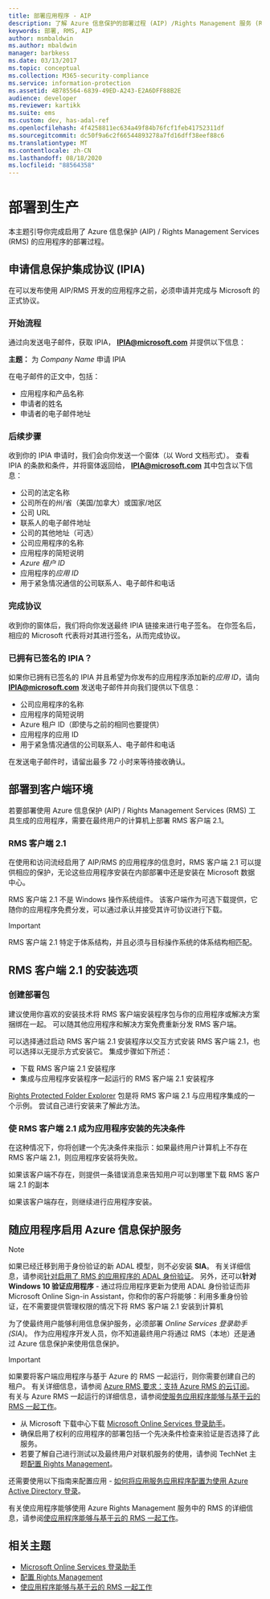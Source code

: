 ```yaml
---
title: 部署应用程序 - AIP
description: 了解 Azure 信息保护的部署过程 (AIP) /Rights Management 服务 (RMS) 启用的应用程序。
keywords: 部署, RMS, AIP
author: msmbaldwin
ms.author: mbaldwin
manager: barbkess
ms.date: 03/13/2017
ms.topic: conceptual
ms.collection: M365-security-compliance
ms.service: information-protection
ms.assetid: 4B785564-6839-49ED-A243-E2A6DFF88B2E
audience: developer
ms.reviewer: kartikk
ms.suite: ems
ms.custom: dev, has-adal-ref
ms.openlocfilehash: 4f4258811ec634a49f84b76fcf1feb41752311df
ms.sourcegitcommit: dc50f9a6c2f66544893278a7fd16dff38eef88c6
ms.translationtype: MT
ms.contentlocale: zh-CN
ms.lasthandoff: 08/18/2020
ms.locfileid: "88564358"
---
```

# <a name="deploy-into-production"></a>部署到生产

本主题引导你完成启用了 Azure 信息保护 (AIP) / Rights Management Services (RMS) 的应用程序的部署过程。

## <a name="request-an-information-protection-integration-agreement-ipia"></a>申请信息保护集成协议 (IPIA)
在可以发布使用 AIP/RMS 开发的应用程序之前，必须申请并完成与 Microsoft 的正式协议。

### <a name="begin-the-process"></a>开始流程
通过向发送电子邮件，获取 IPIA， <strong>IPIA@microsoft.com</strong> 并提供以下信息：

**主题：** 为 *Company Name* 申请 IPIA

在电子邮件的正文中，包括：
- 应用程序和产品名称
- 申请者的姓名
- 申请者的电子邮件地址

### <a name="next-steps"></a>后续步骤
收到你的 IPIA 申请时，我们会向你发送一个窗体（以 Word 文档形式）。
查看 IPIA 的条款和条件，并将窗体返回给， <strong>IPIA@microsoft.com</strong> 其中包含以下信息：
- 公司的法定名称
- 公司所在的州/省（美国/加拿大）或国家/地区
- 公司 URL
- 联系人的电子邮件地址
- 公司的其他地址（可选）
- 公司应用程序的名称
- 应用程序的简短说明
- *Azure 租户 ID*
- 应用程序的*应用 ID*
- 用于紧急情况通信的公司联系人、电子邮件和电话

### <a name="completing-the-agreement"></a>完成协议
收到你的窗体后，我们将向你发送最终 IPIA 链接来进行电子签名。 在你签名后，相应的 Microsoft 代表将对其进行签名，从而完成协议。

### <a name="already-have-a-signed-ipia"></a>已拥有已签名的 IPIA？
如果你已拥有已签名的 IPIA 并且希望为你发布的应用程序添加新的*应用 ID*，请向 <strong>IPIA@microsoft.com</strong> 发送电子邮件并向我们提供以下信息：
- 公司应用程序的名称
- 应用程序的简短说明
- Azure 租户 ID（即使与之前的相同也要提供）
- 应用程序的应用 ID
- 用于紧急情况通信的公司联系人、电子邮件和电话

在发送电子邮件时，请留出最多 72 小时来等待接收确认。

## <a name="deploying-to-the-client-environment"></a>部署到客户端环境

若要部署使用 Azure 信息保护 (AIP) / Rights Management Services (RMS) 工具生成的应用程序，需要在最终用户的计算机上部署 RMS 客户端 2.1。

### <a name="rmsclient21"></a>RMS 客户端 2.1
在使用和访问流经启用了 AIP/RMS 的应用程序的信息时，RMS 客户端 2.1 可以提供相应的保护，无论这些应用程序安装在内部部署中还是安装在 Microsoft 数据中心。

RMS 客户端 2.1 不是 Windows 操作系统组件。 该客户端作为可选下载提供，它随你的应用程序免费分发，可以通过承认并接受其许可协议进行下载。

> [!IMPORTANT]
> RMS 客户端 2.1 特定于体系结构，并且必须与目标操作系统的体系结构相匹配。


## <a name="rmsclient21-installation-options"></a>RMS 客户端 2.1 的安装选项

### <a name="creating-your-deployment-package"></a>创建部署包

建议使用你喜欢的安装技术将 RMS 客户端安装程序包与你的应用程序或解决方案捆绑在一起。 可以随其他应用程序和解决方案免费重新分发 RMS 客户端。

可以选择通过启动 RMS 客户端 2.1 安装程序以交互方式安装 RMS 客户端 2.1，也可以选择以无提示方式安装它。 集成步骤如下所述：

-   下载 RMS 客户端 2.1 安装程序
-   集成与应用程序安装程序一起运行的 RMS 客户端 2.1 安装程序

[Rights Protected Folder Explorer](https://technet.microsoft.com/library/rights-protected-folder-explorer(v=ws.10).aspx) 包是将 RMS 客户端 2.1 与应用程序集成的一个示例。 尝试自己进行安装来了解此方法。

### <a name="make-rmsclient21-a-pre-requisite-for-your-application-install"></a>使 RMS 客户端 2.1 成为应用程序安装的先决条件

在这种情况下，你将创建一个先决条件来指示：如果最终用户计算机上不存在 RMS 客户端 2.1，则应用程序安装将失败。

如果该客户端不存在，则提供一条错误消息来告知用户可以到哪里下载 RMS 客户端 2.1 的副本

如果该客户端存在，则继续进行应用程序安装。

## <a name="enabling-azure-information-protection-services-with-your-application"></a>随应用程序启用 Azure 信息保护服务

> [!NOTE]
> 如果已经迁移到用于身份验证的新 ADAL 模型，则不必安装 **SIA**。 有关详细信息，请参阅[针对启用了 RMS 的应用程序的 ADAL 身份验证](adal-auth.md)。
> 另外，还可以**针对 Windows 10 验证应用程序** - 通过将应用程序更新为使用 ADAL 身份验证而非 Microsoft Online Sign-in Assistant，你和你的客户将能够：利用多重身份验证，在不需要提供管理权限的情况下将 RMS 客户端 2.1 安装到计算机

为了使最终用户能够利用信息保护服务，必须部署 *Online Services 登录助手 (SIA)*。 作为应用程序开发人员，你不知道最终用户将通过 RMS（本地）还是通过 Azure 信息保护来使用信息保护。


> [!IMPORTANT]
> 如果要将客户端应用程序与基于 Azure 的 RMS 一起运行，则你需要创建自己的租户。 有关详细信息，请参阅 [Azure RMS 要求：支持 Azure RMS 的云订阅](../requirements.md)。
> 有关与 Azure RMS 一起运行的详细信息，请参阅[使服务应用程序能够与基于云的 RMS 一起工作](how-to-use-file-api-with-aadrm-cloud.md)。

-   从 Microsoft 下载中心下载 [Microsoft Online Services 登录助手](https://www.microsoft.com/download/details.aspx?id=28177)。
-   确保启用了权利的应用程序的部署包括一个先决条件检查来验证是否选择了此服务。
-   若要了解自己进行测试以及最终用户对联机服务的使用，请参阅 TechNet 主题[配置 Rights Management](https://TechNet.Microsoft.Com/library/jj585002.aspx)。

还需要使用以下指南来配置应用 - [如何将应用服务应用程序配置为使用 Azure Active Directory 登录](https://docs.microsoft.com/azure/app-service-mobile/app-service-mobile-how-to-configure-active-directory-authentication)。

有关使应用程序能够使用 Azure Rights Management 服务中的 RMS 的详细信息，请参阅[使应用程序能够与基于云的 RMS 一起工作](how-to-use-file-api-with-aadrm-cloud.md)。

## <a name="related-topics"></a>相关主题

* [Microsoft Online Services 登录助手](https://www.microsoft.com/download/details.aspx?id=28177)
* [配置 Rights Management](https://TechNet.Microsoft.Com/library/jj585002.aspx)
* [使应用程序能够与基于云的 RMS 一起工作](how-to-use-file-api-with-aadrm-cloud.md)
